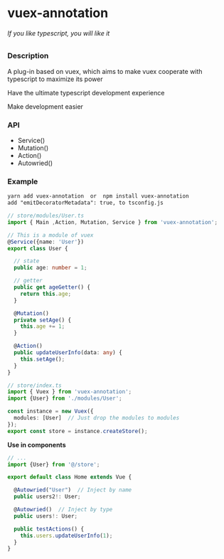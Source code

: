 

# vuex-annotation

###### If you like typescript, you will like it

### Description

A plug-in based on vuex, which aims to make vuex cooperate with typescript to maximize its power

Have the ultimate typescript development experience

Make development easier

### API

* Service()
* Mutation()
* Action()
* Autowried() 

### Example

```markdown
yarn add vuex-annotation  or  npm install vuex-annotation
add "emitDecoratorMetadata": true, to tsconfig.js
```
```typescript
// store/modules/User.ts
import { Main ,Action, Mutation, Service } from 'vuex-annotation';

// This is a module of vuex
@Service({name: 'User'})
export class User {

  // state
  public age: number = 1;

  // getter
  public get ageGetter() {
    return this.age;
  }

  @Mutation()
  private setAge() {
    this.age += 1;
  }

  @Action()
  public updateUserInfo(data: any) {
    this.setAge();
  }
}
```

```typescript
// store/index.ts
import { Vuex } from 'vuex-annotation';
import {User} from './modules/User';

const instance = new Vuex({
  modules: [User]  // Just drop the modules to modules
});
export const store = instance.createStore();
```

**Use in components**

```typescript
// ...
import {User} from '@/store';

export default class Home extends Vue {

  @Autowried("User")  // Inject by name
  public users2!: User;

  @Autowried()  // Inject by type
  public users!: User;

  public testActions() {
    this.users.updateUserInfo(1);
  }
}
```

